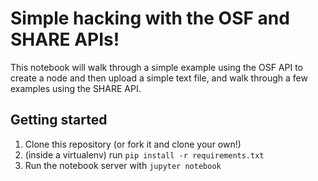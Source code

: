 # Simple hacking with the OSF and SHARE APIs!

This notebook will walk through a simple example using the OSF API to create a node and then upload a simple text file, and walk through a few examples using the SHARE API.

## Getting started

1. Clone this repository (or fork it and clone your own!)
2. (inside a virtualenv) run `pip install -r requirements.txt`
3. Run the notebook server with `jupyter notebook`
